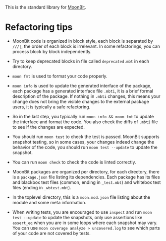 This is the standard library for [MoonBit](docs.moonbitlang.com).

# Refactoring tips

- MoonBit code is organized in block style, each block is separated by `///|`,
the order of each block is irrelevant. In some refactorings, you can process
block by block independently.

- Try to keep deprecated blocks in file called `deprecated.mbt`  in each directory.

- `moon fmt` is used to format your code properly.

- `moon info` is used to update the generated interface of the package, each package
has a generated interface file `.mbti`, it is a brief formal description of the package. 
If nothing in `.mbti` changes, this means your change does not bring the visible changes to the external package users, 
it is typically a safe refactoring.

- So in the last step, you typically run `moon info && moon fmt` to update the interface and format the code. You also
check the diffs of `.mbti` file to see if the changes are expected.

- You should run `moon test` to check the test is passed. MoonBit supports snapshot testing, so in some cases,
your changes indeed change the behavior of the code, you should run `moon test --update` to update the snapshot.

- You can run `moon check` to check the code is linted correctly.

- MoonBit packages are organized per directory, for each directory, there is a `package.json` file listing its dependencies.
Each package has its files and blackbox test files (common, ending in `_test.mbt`) and whitebox test files (ending in `_wbtest.mbt`).

- In the toplevel directory, this is a `moon.mod.json` file listing about the module and some meta information.

- When writing tests, you are encouraged to use `inspect` and run `moon test --update` to update the snapshots, only use assertions
  like `assert_eq` when you are in some loops where each snapshot may vary. You can use `moon coverage analyze > uncovered.log` to see which parts of your code are not covered by tests.
